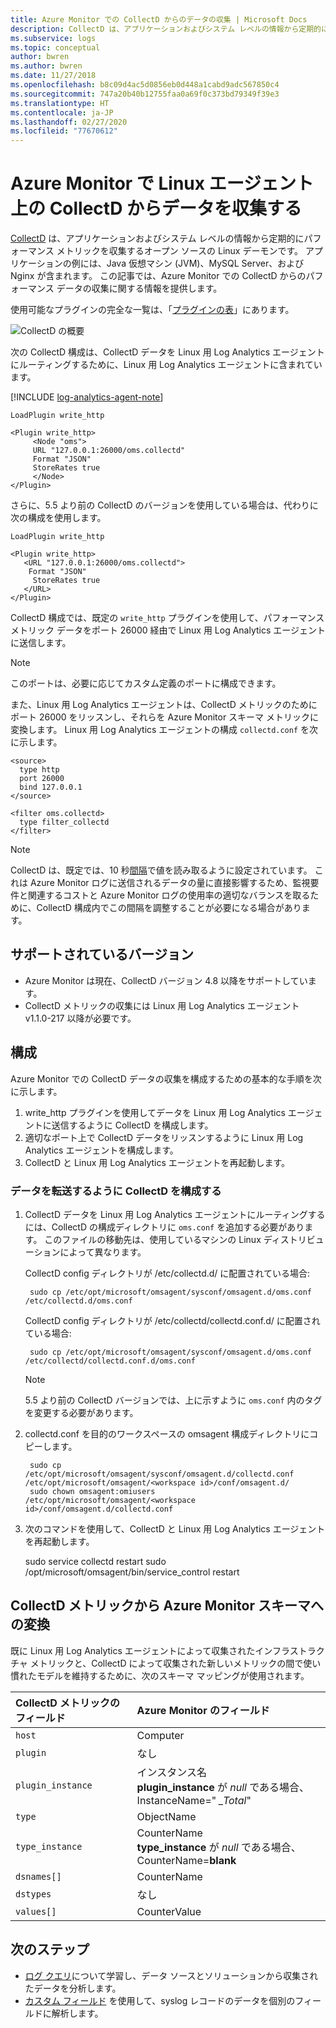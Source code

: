 ```yaml
---
title: Azure Monitor での CollectD からのデータの収集 | Microsoft Docs
description: CollectD は、アプリケーションおよびシステム レベルの情報から定期的にデータを収集するオープン ソースの Linux デーモンです。  この記事では、Azure Monitor での CollectD からのデータの収集に関する情報を提供します。
ms.subservice: logs
ms.topic: conceptual
author: bwren
ms.author: bwren
ms.date: 11/27/2018
ms.openlocfilehash: b8c09d4ac5d0856eb0d448a1cabd9adc567850c4
ms.sourcegitcommit: 747a20b40b12755faa0a69f0c373bd79349f39e3
ms.translationtype: HT
ms.contentlocale: ja-JP
ms.lasthandoff: 02/27/2020
ms.locfileid: "77670612"
---
```

# <a name="collect-data-from-collectd-on-linux-agents-in-azure-monitor"></a>Azure Monitor で Linux エージェント上の CollectD からデータを収集する
[CollectD](https://collectd.org/) は、アプリケーションおよびシステム レベルの情報から定期的にパフォーマンス メトリックを収集するオープン ソースの Linux デーモンです。 アプリケーションの例には、Java 仮想マシン (JVM)、MySQL Server、および Nginx が含まれます。 この記事では、Azure Monitor での CollectD からのパフォーマンス データの収集に関する情報を提供します。

使用可能なプラグインの完全な一覧は、「[プラグインの表](https://collectd.org/wiki/index.php/Table_of_Plugins)」にあります。

![CollectD の概要](media/data-sources-collectd/overview.png)

次の CollectD 構成は、CollectD データを Linux 用 Log Analytics エージェントにルーティングするために、Linux 用 Log Analytics エージェントに含まれています。

[!INCLUDE [log-analytics-agent-note](../../../includes/log-analytics-agent-note.md)]

    LoadPlugin write_http

    <Plugin write_http>
         <Node "oms">
         URL "127.0.0.1:26000/oms.collectd"
         Format "JSON"
         StoreRates true
         </Node>
    </Plugin>

さらに、5.5 より前の CollectD のバージョンを使用している場合は、代わりに次の構成を使用します。

    LoadPlugin write_http

    <Plugin write_http>
       <URL "127.0.0.1:26000/oms.collectd">
        Format "JSON"
         StoreRates true
       </URL>
    </Plugin>

CollectD 構成では、既定の `write_http` プラグインを使用して、パフォーマンス メトリック データをポート 26000 経由で Linux 用 Log Analytics エージェントに送信します。 

> [!NOTE]
> このポートは、必要に応じてカスタム定義のポートに構成できます。

また、Linux 用 Log Analytics エージェントは、CollectD メトリックのためにポート 26000 をリッスンし、それらを Azure Monitor スキーマ メトリックに変換します。 Linux 用 Log Analytics エージェントの構成 `collectd.conf` を次に示します。

    <source>
      type http
      port 26000
      bind 127.0.0.1
    </source>

    <filter oms.collectd>
      type filter_collectd
    </filter>

> [!NOTE]
> CollectD は、既定では、10 秒[間隔](https://collectd.org/wiki/index.php/Interval)で値を読み取るように設定されています。 これは Azure Monitor ログに送信されるデータの量に直接影響するため、監視要件と関連するコストと Azure Monitor ログの使用率の適切なバランスを取るために、CollectD 構成内でこの間隔を調整することが必要になる場合があります。

## <a name="versions-supported"></a>サポートされているバージョン
- Azure Monitor は現在、CollectD バージョン 4.8 以降をサポートしています。
- CollectD メトリックの収集には Linux 用 Log Analytics エージェント v1.1.0-217 以降が必要です。


## <a name="configuration"></a>構成
Azure Monitor での CollectD データの収集を構成するための基本的な手順を次に示します。

1. write_http プラグインを使用してデータを Linux 用 Log Analytics エージェントに送信するように CollectD を構成します。  
2. 適切なポート上で CollectD データをリッスンするように Linux 用 Log Analytics エージェントを構成します。
3. CollectD と Linux 用 Log Analytics エージェントを再起動します。

### <a name="configure-collectd-to-forward-data"></a>データを転送するように CollectD を構成する 

1. CollectD データを Linux 用 Log Analytics エージェントにルーティングするには、CollectD の構成ディレクトリに `oms.conf` を追加する必要があります。 このファイルの移動先は、使用しているマシンの Linux ディストリビューションによって異なります。

    CollectD config ディレクトリが /etc/collectd.d/ に配置されている場合:

        sudo cp /etc/opt/microsoft/omsagent/sysconf/omsagent.d/oms.conf /etc/collectd.d/oms.conf

    CollectD config ディレクトリが /etc/collectd/collectd.conf.d/ に配置されている場合:

        sudo cp /etc/opt/microsoft/omsagent/sysconf/omsagent.d/oms.conf /etc/collectd/collectd.conf.d/oms.conf

    >[!NOTE]
    >5\.5 より前の CollectD バージョンでは、上に示すように `oms.conf` 内のタグを変更する必要があります。
    >

2. collectd.conf を目的のワークスペースの omsagent 構成ディレクトリにコピーします。

        sudo cp /etc/opt/microsoft/omsagent/sysconf/omsagent.d/collectd.conf /etc/opt/microsoft/omsagent/<workspace id>/conf/omsagent.d/
        sudo chown omsagent:omiusers /etc/opt/microsoft/omsagent/<workspace id>/conf/omsagent.d/collectd.conf

3. 次のコマンドを使用して、CollectD と Linux 用 Log Analytics エージェントを再起動します。

    sudo service collectd restart  sudo /opt/microsoft/omsagent/bin/service_control restart

## <a name="collectd-metrics-to-azure-monitor-schema-conversion"></a>CollectD メトリックから Azure Monitor スキーマへの変換
既に Linux 用 Log Analytics エージェントによって収集されたインフラストラクチャ メトリックと、CollectD によって収集された新しいメトリックの間で使い慣れたモデルを維持するために、次のスキーマ マッピングが使用されます。

| CollectD メトリックのフィールド | Azure Monitor のフィールド |
|:--|:--|
| `host` | Computer |
| `plugin` | なし |
| `plugin_instance` | インスタンス名<br>**plugin_instance** が *null* である場合、InstanceName=" *_Total*" |
| `type` | ObjectName |
| `type_instance` | CounterName<br>**type_instance** が *null* である場合、CounterName=**blank** |
| `dsnames[]` | CounterName |
| `dstypes` | なし |
| `values[]` | CounterValue |

## <a name="next-steps"></a>次のステップ
* [ログ クエリ](../log-query/log-query-overview.md)について学習し、データ ソースとソリューションから収集されたデータを分析します。 
* [カスタム フィールド](custom-fields.md) を使用して、syslog レコードのデータを個別のフィールドに解析します。
